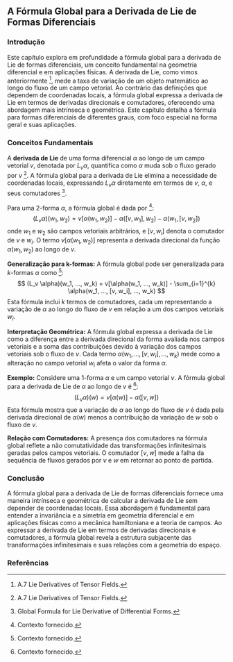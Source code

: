 ## A Fórmula Global para a Derivada de Lie de Formas Diferenciais

### Introdução
Este capítulo explora em profundidade a fórmula global para a derivada de Lie de formas diferenciais, um conceito fundamental na geometria diferencial e em aplicações físicas. A derivada de Lie, como vimos anteriormente [^414], mede a taxa de variação de um objeto matemático ao longo do fluxo de um campo vetorial. Ao contrário das definições que dependem de coordenadas locais, a fórmula global expressa a derivada de Lie em termos de derivadas direcionais e comutadores, oferecendo uma abordagem mais intrínseca e geométrica. Este capítulo detalha a fórmula para formas diferenciais de diferentes graus, com foco especial na forma geral e suas aplicações.

### Conceitos Fundamentais
A **derivada de Lie** de uma forma diferencial $\alpha$ ao longo de um campo vetorial $v$, denotada por $L_v \alpha$, quantifica como $\alpha$ muda sob o fluxo gerado por $v$ [^414]. A fórmula global para a derivada de Lie elimina a necessidade de coordenadas locais, expressando $L_v\alpha$ diretamente em termos de $v$, $\alpha$, e seus comutadores [^427].

Para uma 2-forma $\alpha$, a fórmula global é dada por [^1]:
$$ (L_v \alpha)(w_1, w_2) = v[\alpha(w_1, w_2)] - \alpha([v, w_1], w_2) - \alpha(w_1, [v, w_2]) $$
onde $w_1$ e $w_2$ são campos vetoriais arbitrários, e $[v, w_i]$ denota o comutador de $v$ e $w_i$. O termo $v[\alpha(w_1, w_2)]$ representa a derivada direcional da função $\alpha(w_1, w_2)$ ao longo de $v$.

**Generalização para k-formas:** A fórmula global pode ser generalizada para $k$-formas $\alpha$ como [^1]:
$$ (L_v \alpha)(w_1, ..., w_k) = v[\alpha(w_1, ..., w_k)] - \sum_{i=1}^{k} \alpha(w_1, ..., [v, w_i], ..., w_k) $$
Esta fórmula inclui $k$ termos de comutadores, cada um representando a variação de $\alpha$ ao longo do fluxo de $v$ em relação a um dos campos vetoriais $w_i$.

**Interpretação Geométrica:** A fórmula global expressa a derivada de Lie como a diferença entre a derivada direcional da forma avaliada nos campos vetoriais e a soma das contribuições devido à variação dos campos vetoriais sob o fluxo de $v$. Cada termo $\alpha(w_1, ..., [v, w_i], ..., w_k)$ mede como a alteração no campo vetorial $w_i$ afeta o valor da forma $\alpha$.

**Exemplo:** Considere uma 1-forma $\alpha$ e um campo vetorial $v$. A fórmula global para a derivada de Lie de $\alpha$ ao longo de $v$ é [^1]:
$$ (L_v \alpha)(w) = v[\alpha(w)] - \alpha([v, w]) $$
Esta fórmula mostra que a variação de $\alpha$ ao longo do fluxo de $v$ é dada pela derivada direcional de $\alpha(w)$ menos a contribuição da variação de $w$ sob o fluxo de $v$.

**Relação com Comutadores:** A presença dos comutadores na fórmula global reflete a não comutatividade das transformações infinitesimais geradas pelos campos vetoriais. O comutador $[v, w]$ mede a falha da sequência de fluxos gerados por $v$ e $w$ em retornar ao ponto de partida.

### Conclusão

A fórmula global para a derivada de Lie de formas diferenciais fornece uma maneira intrínseca e geométrica de calcular a derivada de Lie sem depender de coordenadas locais. Essa abordagem é fundamental para entender a invariância e a simetria em geometria diferencial e em aplicações físicas como a mecânica hamiltoniana e a teoria de campos. Ao expressar a derivada de Lie em termos de derivadas direcionais e comutadores, a fórmula global revela a estrutura subjacente das transformações infinitesimais e suas relações com a geometria do espaço.

### Referências
[^1]: Contexto fornecido.
[^414]: A.7 Lie Derivatives of Tensor Fields.
[^427]: Global Formula for Lie Derivative of Differential Forms.

<!-- END -->